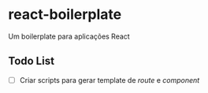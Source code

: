 # react-boilerplate

Um boilerplate para aplicações React

## Todo List

- [ ] Criar scripts para gerar template de _route_ e _component_
